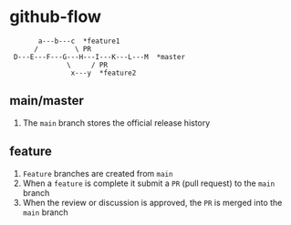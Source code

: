 # github-flow

```flow
       a---b---c  *feature1
      /         \ PR
 D---E---F---G---H---I---K---L---M  *master
              \     / PR
               x---y  *feature2
```

## main/master

1. The `main` branch stores the official release history

## feature

1. `Feature` branches are created from `main`
1. When a `feature` is complete it submit a `PR` (pull request) to the `main` branch
1. When the review or discussion is approved, the `PR` is merged into the `main` branch